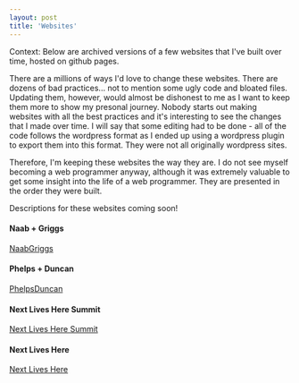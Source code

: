```yaml
---
layout: post
title: 'Websites'
---
```


Context: 
Below are archived versions of a few websites that I've built over time, hosted on github pages.

There are a millions of ways I'd love to change these websites. There are dozens of bad practices... not to mention some ugly code and bloated files. Updating them, however, would almost be dishonest to me as I want to keep them more to show my presonal journey. Nobody starts out making websites with all the best practices and it's interesting to see the changes that I made over time. I will say that some editing had to be done - all of the code follows the wordpress format as I ended up using a wordpress plugin to export them into this format. They were not all originally wordpress sites. 

Therefore, I'm keeping these websites the way they are. I do not see myself becoming a web programmer anyway, although it was extremely valuable to get some insight into the life of a web programmer. They are presented in the order they were built.

Descriptions for these websites coming soon!

#### Naab + Griggs

[NaabGriggs](https://santacml.github.io/naabgriggs/)

#### Phelps + Duncan

[PhelpsDuncan](https://santacml.github.io/phelpsduncan/)

#### Next Lives Here Summit

[Next Lives Here Summit](https://santacml.github.io/nextlivesheresummit/)

#### Next Lives Here

[Next Lives Here](https://santacml.github.io/nextliveshere/)
